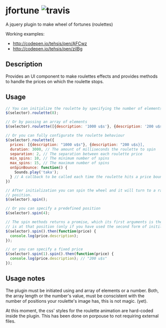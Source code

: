 jfortune ![travis](https://travis-ci.org/tehsis/jfortune.svg)
========

A jquery plugin to make wheel of fortunes (roulettes)

Working examples: 
- http://codepen.io/tehsis/pen/AFCwz
- http://codepen.io/tehsis/pen/zilBg


Description
-----------

Provides an UI component to make roulettes effects and provides methods to handle the
prices on which the roulette stops.

Usage
-----

```javascript
// You can initialize the roulette by specifying the number of elements
$(selector).roulette(8);

// Or by passing an array of elements
$(selector).roulette([{description: '1000 u$s'}, {description: '200 u$s'}]);

// Or you can fully configurate the roulette behaviour
$(selector).roulette({
  prices: [{description: "1000 u$s"}, {description: "200 u$s}],
  duration: 3000, // The amount of milliseconds the roulette to spin
  separation: 2, // The separation between each roulette price
  min_spins: 10, // The minimum number of spins 
  max_spins: 15, // The maximum number of spins
  onSpinBounce: function() {
    Sounds.play('taka');
  } // A callback to be called each time the roulette hits a price bound.
})

// After initialization you can spin the wheel and it will turn to a random
// position.
$(selector).spin();

// Or you can specify a predefined position
$(selector).spin(4);

// The spin methods returns a promise, which its first arguments is the object that
// is at that position (only if you have used the second form of initilization)
$(selector).spin().then(function(price) {
  console.log(price.description);
});

// or you can specify a fixed price
$(selector).spin(1).spin().then(function(price) {
  console.log(price.description); // "200 u$s"
});
```

Usage notes
-----------

The plugin must be initiated using and array of elements or a number. Both, the array length
or the number's value, must be conscistent with the number of positions your roulette's image
has, this is not magic. (yet).

At this moment, the css' styles for the roulette animation are hard-coded inside the plugin. This has been done on porpouse to not requiring external files.
